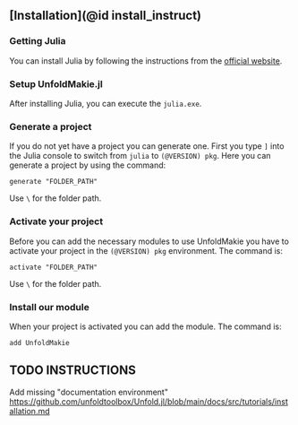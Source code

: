 ## [Installation](@id install_instruct)

### Getting Julia

You can install Julia by following the instructions from the [official website](https://julialang.org/). 

### Setup UnfoldMakie.jl

After installing Julia, you can execute the `julia.exe`. 

### Generate a project

If you do not yet have a project you can generate one. 
First you type `]` into the Julia console to switch from `julia` to `(@VERSION) pkg`. 
Here you can generate a project by using the command: 

```
generate "FOLDER_PATH"
```

Use `\` for the folder path. 

### Activate your project

Before you can add the necessary modules to use UnfoldMakie you have to activate your project in the `(@VERSION) pkg` environment. 
The command is: 

```
activate "FOLDER_PATH"
```

Use `\` for the folder path. 

### Install our module

When your project is activated you can add the module. 
The command is: 

```
add UnfoldMakie
```

## TODO INSTRUCTIONS

Add missing "documentation environment"
https://github.com/unfoldtoolbox/Unfold.jl/blob/main/docs/src/tutorials/installation.md